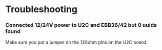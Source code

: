 # Troubleshooting

### Connected 12/24V power to U2C and EBB36/42 but 0 uuids found

Make sure you put a jumper on the 120ohm pins on the U2C board.
